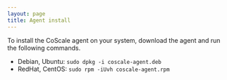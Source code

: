 ```yaml
---
layout: page
title: Agent install
---
```


To install the CoScale agent on your system, download the agent and run the following commands.

* Debian, Ubuntu: `sudo dpkg -i coscale-agent.deb`
* RedHat, CentOS: `sudo rpm -iUvh coscale-agent.rpm`
